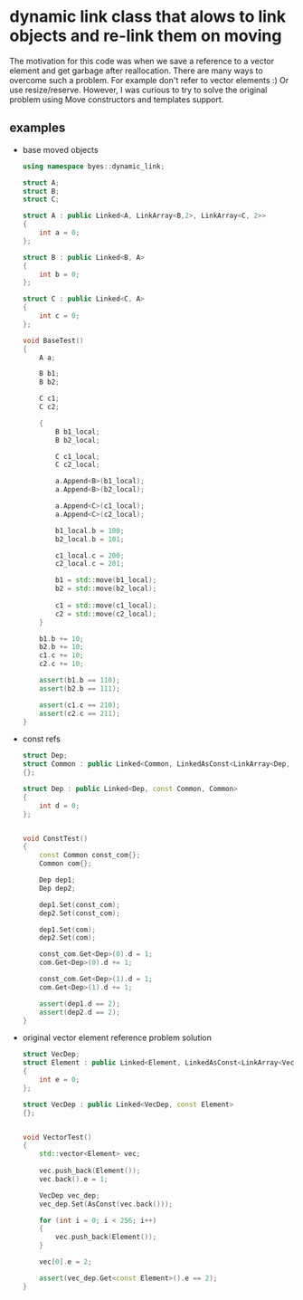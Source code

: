# dynamic link class that alows to link objects and re-link them on moving
The motivation for this code was when we save a reference to a vector element and get garbage after reallocation. There are many ways to overcome such a problem. For example don't refer to vector elements :) Or use resize/reserve. However, I was curious to try to solve the original problem using Move constructors and templates support.

## examples
- base moved objects
	``` cpp
	using namespace byes::dynamic_link;
	
	struct A;
	struct B;
	struct C;
	
	struct A : public Linked<A, LinkArray<B,2>, LinkArray<C, 2>>
	{
		int a = 0;
	};
	
	struct B : public Linked<B, A>
	{
		int b = 0;
	};
	
	struct C : public Linked<C, A>
	{
		int c = 0;
	};
	
	void BaseTest()
	{
		A a;
	
		B b1;
		B b2;
	
		C c1;
		C c2;
	
		{
			B b1_local;
			B b2_local;
	
			C c1_local;
			C c2_local;
	
			a.Append<B>(b1_local);
			a.Append<B>(b2_local);
	
			a.Append<C>(c1_local);
			a.Append<C>(c2_local);
	
			b1_local.b = 100;
			b2_local.b = 101;
	
			c1_local.c = 200;
			c2_local.c = 201;
	
			b1 = std::move(b1_local);
			b2 = std::move(b2_local);
				
			c1 = std::move(c1_local);
			c2 = std::move(c2_local);
		}
	
		b1.b += 10;
		b2.b += 10;
		c1.c += 10;
		c2.c += 10;
	
		assert(b1.b == 110);
		assert(b2.b == 111);
	
		assert(c1.c == 210);
		assert(c2.c == 211);
	}
	```
- const refs
	``` cpp
	struct Dep;
	struct Common : public Linked<Common, LinkedAsConst<LinkArray<Dep, 2> >, LinkArray<Dep, 2> >
	{};
	
	struct Dep : public Linked<Dep, const Common, Common>
	{
		int d = 0;
	};
	
	
	void ConstTest()
	{
		const Common const_com{};
		Common com{};
	
		Dep dep1;
		Dep dep2;
	
		dep1.Set(const_com);
		dep2.Set(const_com);
	
		dep1.Set(com);
		dep2.Set(com);
	
		const_com.Get<Dep>(0).d = 1;
		com.Get<Dep>(0).d += 1;
	
		const_com.Get<Dep>(1).d = 1;
		com.Get<Dep>(1).d += 1;
	
		assert(dep1.d == 2);
		assert(dep2.d == 2);
	}
	```
- original vector element reference problem solution
	``` cpp
	struct VecDep;
	struct Element : public Linked<Element, LinkedAsConst<LinkArray<VecDep, 1> > >
	{
		int e = 0;
	};
	
	struct VecDep : public Linked<VecDep, const Element>
	{};
	
	
	void VectorTest()
	{
		std::vector<Element> vec;
		
		vec.push_back(Element());
		vec.back().e = 1;
	
		VecDep vec_dep;
		vec_dep.Set(AsConst(vec.back()));
	
		for (int i = 0; i < 256; i++)
		{
			vec.push_back(Element());
		}
	
		vec[0].e = 2;
	
		assert(vec_dep.Get<const Element>().e == 2);
	}
	```
